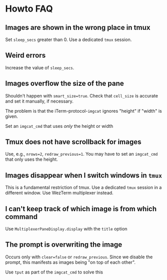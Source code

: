 # Howto FAQ

## Images are shown in the wrong place in tmux

Set `sleep_secs` greater than 0. Use a dedicated `tmux` session.

## Weird errors

Increase the value of `sleep_secs`.

## Images overflow the size of the pane

Shouldn't happen with `smart_size=true`. Check that `cell_size` is accurate and set it manually, if necessary.

The problem is that the iTerm-protocol-`imgcat` ignores "height" if "width" is given.

Set an `imgcat_cmd` that uses *only* the height or width

## Tmux does not have scrollback for images

Use, e.g., `nrows=2`, `redraw_previous=1`. You may have to set an `imgcat_cmd` that only uses the height.

## Images disappear when I switch windows in `tmux`

This is a fundamental restriction of tmux. Use a dedicated `tmux` session in a different window. Use WezTerm multiplexer instead.

## I can't keep track of which image is from which command

Use `MultiplexerPaneDisplay.display` with the `title` option

## The prompt is overwriting the image

Occurs only with `clear=false` or `redraw_previous`. Since we disable the prompt, this manifests as images being "on top of each other".

Use `tput` as part of the `imgcat_cmd` to solve this
